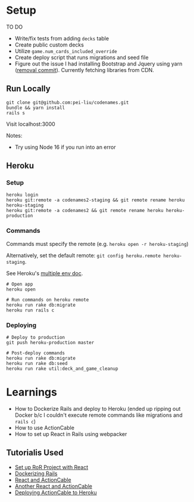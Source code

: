 # Setup
TO DO
- Write/fix tests from adding `decks` table
- Create public custom decks
- Utilize `game.num_cards_included_override`
- Create deploy script that runs migrations and seed file
- Figure out the issue I had installing Bootstrap and Jquery using yarn ([removal commit](https://github.com/pei-liu/codenames/commit/20ef8933d49f01a7c7d395b755c827bf2f68bb2d)). Currently fetching libraries from CDN.

## Run Locally
```
git clone git@github.com:pei-liu/codenames.git
bundle && yarn install
rails s
```
Visit localhost:3000

Notes:
- Try using Node 16 if you run into an error
## Heroku
### Setup
```
heroku login
heroku git:remote -a codenames2-staging && git remote rename heroku heroku-staging
heroku git:remote -a codenames2 && git remote rename heroku heroku-production
```

### Commands
Commands must specify the remote (e.g. `heroku open -r heroku-staging`)

Alternatively, set the default remote: `git config heroku.remote heroku-staging`.

See Heroku's [multiple env doc](https://devcenter.heroku.com/articles/multiple-environments).
```
# Open app
heroku open

# Run commands on heroku remote
heroku run rake db:migrate
heroku run rails c
```

### Deploying
```
# Deploy to production
git push heroku-production master

# Post-deploy commands
heroku run rake db:migrate
heroku run rake db:seed
heroku run rake util:deck_and_game_cleanup
```

# Learnings
* How to Dockerize Rails and deploy to Heroku (ended up ripping out Docker b/c I couldn't execute remote commands like migrations and `rails c`)
* How to use ActionCable
* How to set up React in Rails using webpacker

## Tutorialis Used
* [Set up RoR Project with React](https://www.digitalocean.com/community/tutorials/how-to-set-up-a-ruby-on-rails-project-with-a-react-frontend)
* [Dockerizing Rails](https://iridakos.com/programming/2019/04/07/dockerizing-a-rails-application)
* [React and ActionCable](https://dev.to/christiankastner/react-and-actioncable-1gbh)
* [Another React and ActionCable](https://medium.com/javascript-in-plain-english/integrating-actioncable-with-react-9f946b61556e)
* [Deploying ActionCable to Heroku](https://willschenk.com/articles/2016/deploying-actioncable-on-heroku/)
